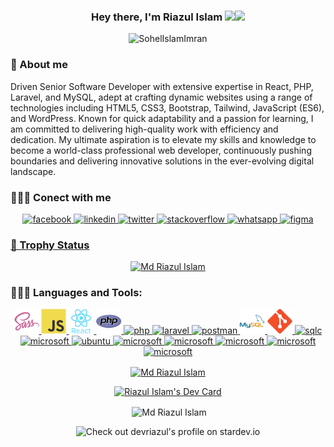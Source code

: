   
<h3 align="center">Hey there, I'm Riazul Islam <img src="https://media.giphy.com/media/hvRJCLFzcasrR4ia7z/giphy.gif" width="28"><img src="https://emojis.slackmojis.com/emojis/images/1531849430/4246/blob-sunglasses.gif?1531849430" width="28"/></h3>

<p align="center">
<img src="https://komarev.com/ghpvc/?username=SohelIslamImran&label=Profile%20views&color=0e75b6&style=flat" alt="SohelIslamImran" />
</p>

### 📖 About me

Driven Senior Software Developer with extensive expertise in React, PHP, Laravel, and MySQL, adept at crafting dynamic websites using a range of technologies including HTML5, CSS3, Bootstrap, Tailwind, JavaScript (ES6), and WordPress. Known for quick adaptability and a passion for learning, I am committed to delivering high-quality work with efficiency and dedication. My ultimate aspiration is to elevate my skills and knowledge to become a world-class professional web developer, continuously pushing boundaries and delivering innovative solutions in the ever-evolving digital landscape.

 ### 🕵🏻‍♂️ Conect with me
 
  <p align="center">
 <a href="https://www.facebook.com/WhoIsRiaz/" target="_blank"> <img src="https://www.vectorlogo.zone/logos/facebook/facebook-icon.svg" alt="facebook" width="30" height="30"/>
 <a href="https://www.linkedin.com/in/devriazul/" target="_blank"> <img src="https://www.vectorlogo.zone/logos/linkedin/linkedin-icon.svg" alt="linkedin" width="30" height="30"/>
<!--   <a href="https://codepen.io/devriazul" target="_blank"> <img src="https://www.vectorlogo.zone/logos/codepen/codepen-icon.svg" alt="codepen" width="30" height="30"/> -->
 <a href="https://twitter.com/devriazul" target="_blank"> <img src="https://www.vectorlogo.zone/logos/twitter/twitter-icon.svg" alt="twitter" width="30" height="30"/>
 <a href="overflow.com/users/16483163/md-riazul-islam" target="_blank"> <img src="https://www.vectorlogo.zone/logos/stackoverflow/stackoverflow-icon.svg" alt="stackoverflow" width="30" height="30"/>
<!--   <a href="https://www.pinterest.com/rootriaz/_saved/" target="_blank"> <img src="https://www.vectorlogo.zone/logos/pinterest/pinterest-icon.svg" alt="pinterest" width="30" height="30"/> -->
<!--   <a href="" target="_blank"> <img src="https://www.vectorlogo.zone/logos/skype/skype-icon.svg" alt="skype" width="30" height="30"/> -->
  <a href="https://api.whatsapp.com/send?phone=8801722754100" target="_blank"> <img src="https://www.vectorlogo.zone/logos/whatsapp/whatsapp-icon.svg" alt="whatsapp" width="30" height="30"/>
  <a href="https://www.figma.com/files/user/989569216476556595?fuid=989569216476556595" target="_blank"> <img src="https://www.vectorlogo.zone/logos/figma/figma-icon.svg" alt="figma" width="30" height="30"/>
  </p>
   
### 🤵 Trophy Status
   
<p align="center"> <a href="https://github.com/ryo-ma/github-profile-trophy"><img src="https://github-profile-trophy.vercel.app/?username=devriazul" alt="Md Riazul Islam" /></a> </p>

  
### 👨🏻‍💻 Languages and Tools:
<p align="center">
<!--  <a href="https://www.w3.org/html/" target="_blank"> <img src="https://raw.githubusercontent.com/devicons/devicon/master/icons/html5/html5-original-wordmark.svg" alt="html5" width="40" height="40"/> </a> 
 <a href="https://www.w3schools.com/css/" target="_blank"> <img src="https://raw.githubusercontent.com/devicons/devicon/master/icons/css3/css3-original-wordmark.svg" alt="css3" width="40" height="40"/> </a>
<a href="https://getbootstrap.com" target="_blank"> <img src="https://raw.githubusercontent.com/devicons/devicon/master/icons/bootstrap/bootstrap-plain-wordmark.svg" alt="bootstrap" width="40" height="40"/></a> -->
 <a href="https://sass-lang.com" target="_blank"> <img src="https://raw.githubusercontent.com/devicons/devicon/master/icons/sass/sass-original.svg" alt="sass" width="40" height="40"/> </a> 
 <a href="https://developer.mozilla.org/en-US/docs/Web/JavaScript" target="_blank"> <img src="https://raw.githubusercontent.com/devicons/devicon/master/icons/javascript/javascript-original.svg" alt="javascript" width="40" height="40"/> </a> 
<!--  <a href="https://developer.mozilla.org/en-US/docs/Web/JavaScript" target="_blank"> <img src="https://raw.githubusercontent.com/devicons/devicon/master/icons/jquery/jquery-original.svg" alt="jquery" width="40" height="40"/> </a>  -->
<a href="https://reactjs.org/" target="_blank"> <img src="https://raw.githubusercontent.com/devicons/devicon/master/icons/react/react-original-wordmark.svg" alt="react" width="40" height="40"/> </a> 
 <a href="https://www.php.net" target="_blank"> <img src="https://raw.githubusercontent.com/devicons/devicon/master/icons/php/php-original.svg" alt="php" width="40" height="40"/> </a> 
 <a href="https://www.php.net" target="_blank"> <img src="https://www.vectorlogo.zone/logos/wordpress/wordpress-icon.svg" alt="php" width="40" height="40"/> </a> 
 <a href="https://laravel.com/" target="_blank"> <img src="https://www.vectorlogo.zone/logos/laravel/laravel-icon.svg" alt="laravel" width="40" height="40"/> </a>
 <a href="https://postman.com" target="_blank"> <img src="https://www.vectorlogo.zone/logos/getpostman/getpostman-icon.svg" alt="postman" width="40" height="40"/> </a> 
<a href="https://www.mysql.com/" target="_blank"> <img src="https://raw.githubusercontent.com/devicons/devicon/master/icons/mysql/mysql-original-wordmark.svg" alt="mysql" width="40" height="40"/> </a>  
<!--  <a href="https://www.sqlite.org/" target="_blank"> <img src="https://www.vectorlogo.zone/logos/sqlite/sqlite-icon.svg" alt="sqlc" width="40" height="40"/> </a> -->
<!--   <a href="https://www.sqlite.org/" target="_blank"> <img src="https://www.vectorlogo.zone/logos/firebase/firebase-ar21.svg" alt="sqlc" width="60" height="40"/> </a> -->
<!--  <a href="https://www.java.com/" target="_blank"> <img src="https://www.vectorlogo.zone/logos/java/java-icon.svg" alt="java" width="40" height="40"/> </a>  -->
 <a href="https://github.com" target="_blank"> <img src="https://raw.githubusercontent.com/devicons/devicon/master/icons/git/git-plain.svg" alt="git" width="40" height="40"/> </a> 
 <a href="https://www.sqlite.org/" target="_blank"> <img src="https://www.vectorlogo.zone/logos/github/github-tile.svg" alt="sqlc" width="40" height="40"/> </a>
<!--  <a href="" target="_blank"> <img src="https://www.vectorlogo.zone/logos/visualstudio_code/visualstudio_code-icon.svg" alt="microsoft" width="40" height="40"/> -->
 <a href="" target="_blank"> <img src="https://www.vectorlogo.zone/logos/jetbrains/jetbrains-icon.svg" alt="microsoft" width="40" height="40"/>
 <a href="https://ubuntu.com/" target="_blank"> <img src="https://raw.githubusercontent.com/gilbarbara/logos/804dc257b59e144eaca5bc6ffd16949752c6f789/logos/ubuntu.svg" alt="ubuntu" width="40" height="40"/> </a>
<!-- <a href="https://www.photoshop.com/en" target="_blank"> <img src="https://raw.githubusercontent.com/devicons/devicon/master/icons/photoshop/photoshop-line.svg" alt="photoshop" width="40" height="40"/> </a>
 <a href="" target="_blank"> <img src="https://www.vectorlogo.zone/logos/adobe_illustrator/adobe_illustrator-icon.svg" alt="microsoft" width="40" height="40"/>
<a href="https://www.adobe.com/products/xd.html" target="_blank"> <img src="https://cdn.worldvectorlogo.com/logos/adobe-xd.svg" alt="xd" width="40" height="40"/> </a> -->
<!--  <a href="" target="_blank"> <img src="https://www.vectorlogo.zone/logos/linux/linux-icon.svg" alt="linux" width="40" height="40"/> -->
<!--   <a href="" target="_blank"> <img src="https://www.vectorlogo.zone/logos/microsoft/microsoft-icon.svg" alt="microsoft" width="40" height="40"/> -->
    <a href="" target="_blank"> <img src="https://www.vectorlogo.zone/logos/gitkraken/gitkraken-icon.svg" alt="microsoft" width="40" height="40"/>
      <a href="" target="_blank"> <img src="https://www.vectorlogo.zone/logos/docker/docker-icon.svg" alt="microsoft" width="40" height="40"/>
        <a href="" target="_blank"> <img src="https://www.vectorlogo.zone/logos/digitalocean/digitalocean-official.svg" alt="microsoft" width="40" height="40"/>
          <a href="" target="_blank"> <img src="https://www.vectorlogo.zone/logos/amazon_aws/amazon_aws-icon.svg" alt="microsoft" width="40" height="40"/>
            <a href="" target="_blank"> <img src="https://www.vectorlogo.zone/logos/figma/figma-icon.svg" alt="microsoft" width="40" height="40"/>
  
   </p>

  

<p align="center"><img align="center" src="https://github-readme-stats.vercel.app/api/top-langs?username=devriazul&show_icons=true&locale=en&layout=compact" alt="Md Riazul Islam"/></br></p>
<!--    <p align="center"><img align="center" src="https://ecommerce-laravel-app.herokuapp.com?user=devriazul&theme=ayu-light&date_format=M%20j%5B%2C%20Y%5D" alt="Md Riazul Islam"/></br></p>
    -->
<!--    [![GitHub Streak](https://ecommerce-laravel-app.herokuapp.com?user=devriazul&theme=ayu-light&date_format=M%20j%5B%2C%20Y%5D)](https://git.io/streak-stats) -->
<p align="center"><a href="https://app.daily.dev/devriazul"><img src="https://api.daily.dev/devcards/v2/VtUSauiftuGPWqSeOkS9s.png?type=default&r=5e8" width="356" alt="Riazul Islam's Dev Card"/></a></p>   
    

<p align="center">&nbsp;<img align="center" src="https://github-readme-stats.vercel.app/api?username=devriazul&show_icons=true&locale=en" alt="Md Riazul Islam"/ ></br></p>

    
   
<!-- <p align="center"><img align="center" src="https://github-readme-streak-stats.herokuapp.com/?user=devriazul&" alt="Md Riazul Islam" /></p> -->
  

<!-- ![GitHub Activity Graph](https://activity-graph.herokuapp.com/graph?username=devriazul)   -->
<p align="center" href="https://stardev.io/developers/devriazul"><img alt="Check out devriazul&apos;s profile on stardev.io" src="https://stardev.io/developers/devriazul/badge/languages/locality.svg" /></p>
